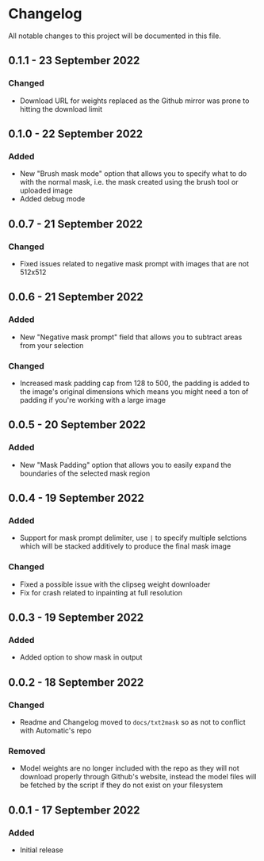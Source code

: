 # Changelog
All notable changes to this project will be documented in this file.

## 0.1.1 - 23 September 2022
### Changed
- Download URL for weights replaced as the Github mirror was prone to hitting the download limit

## 0.1.0 - 22 September 2022
### Added
- New "Brush mask mode" option that allows you to specify what to do with the normal mask, i.e. the mask created using the brush tool or uploaded image
- Added debug mode

## 0.0.7 - 21 September 2022
### Changed
- Fixed issues related to negative mask prompt with images that are not 512x512

## 0.0.6 - 21 September 2022
### Added
- New "Negative mask prompt" field that allows you to subtract areas from your selection

### Changed
- Increased mask padding cap from 128 to 500, the padding is added to the image's original dimensions which means you might need a ton of padding if you're working with a large image

## 0.0.5 - 20 September 2022
### Added
- New "Mask Padding" option that allows you to easily expand the boundaries of the selected mask region

## 0.0.4 - 19 September 2022
### Added
- Support for mask prompt delimiter, use `|` to specify multiple selctions which will be stacked additively to produce the final mask image

### Changed
- Fixed a possible issue with the clipseg weight downloader
- Fix for crash related to inpainting at full resolution

## 0.0.3 - 19 September 2022
### Added
- Added option to show mask in output

## 0.0.2 - 18 September 2022
### Changed
- Readme and Changelog moved to `docs/txt2mask` so as not to conflict with Automatic's repo

### Removed
- Model weights are no longer included with the repo as they will not download properly through Github's website, instead the model files will be fetched by the script if they do not exist on your filesystem

## 0.0.1 - 17 September 2022
### Added
- Initial release